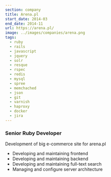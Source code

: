 ```yaml
---
section: company
title: Arena.pl
start_date: 2014-03
end_date: 2014-11
url: https://arena.pl/
image: ../images/companies/arena.png
tags:
  - ruby
  - rails
  - javascript
  - jquery
  - solr
  - resque
  - rspec
  - redis
  - mysql
  - spree
  - memchached
  - json
  - git
  - varnish
  - haproxy
  - docker
  - jira
---
```

### Senior Ruby Developer

Development of big e-commerce site for arena.pl

  - Developing and maintaining frontend
  - Developing and maintaining backend
  - Developing and maintaining full-text search
  - Managing and configure server architecture
